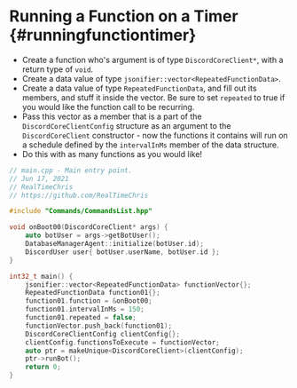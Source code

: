 Running a Function on a Timer {#runningfunctiontimer}
============
- Create a function who's argument is of type `DiscordCoreClient*`, with a return type of `void`.
- Create a data value of type `jsonifier::vector<RepeatedFunctionData>`.
- Create a data value of type `RepeatedFunctionData`, and fill out its members, and stuff it inside the vector. Be sure to set `repeated` to true if you would like the function call to be recurring.
- Pass this vector as a member that is a part of the `DiscordCoreClientConfig` structure as an argument to the `DiscordCoreClient` constructor - now the functions it contains will run on a schedule defined by the `intervalInMs` member of the data structure.
- Do this with as many functions as you would like!

```cpp
// main.cpp - Main entry point.
// Jun 17, 2021
// RealTimeChris
// https://github.com/RealTimeChris

#include "Commands/CommandsList.hpp"

void onBoot00(DiscordCoreClient* args) {
	auto botUser = args->getBotUser();
	DatabaseManagerAgent::initialize(botUser.id);
	DiscordUser user{ botUser.userName, botUser.id };
}

int32_t main() {
	jsonifier::vector<RepeatedFunctionData> functionVector{};
	RepeatedFunctionData function01{};
	function01.function = &onBoot00;
	function01.intervalInMs = 150;
	function01.repeated = false;
	functionVector.push_back(function01);
	DiscordCoreClientConfig clientConfig{};
	clientConfig.functionsToExecute = functionVector;
	auto ptr = makeUnique<DiscordCoreClient>(clientConfig);
	ptr->runBot();
	return 0;
}

```
